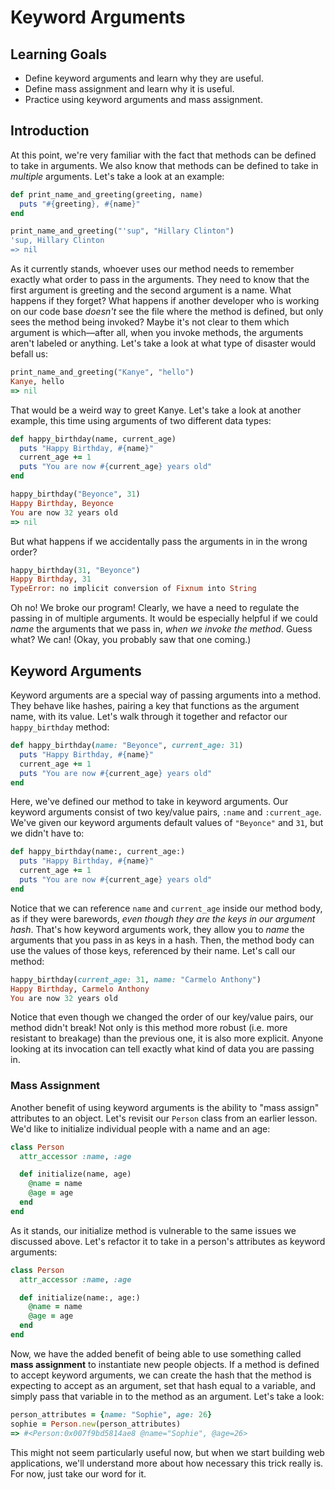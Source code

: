 # Keyword Arguments

## Learning Goals

- Define keyword arguments and learn why they are useful.
- Define mass assignment and learn why it is useful.
- Practice using keyword arguments and mass assignment.

## Introduction

At this point, we're very familiar with the fact that methods can be defined to
take in arguments. We also know that methods can be defined to take in
*multiple* arguments. Let's take a look at an example:

```ruby
def print_name_and_greeting(greeting, name)
  puts "#{greeting}, #{name}"
end

print_name_and_greeting("'sup", "Hillary Clinton")
'sup, Hillary Clinton
=> nil
```

As it currently stands, whoever uses our method needs to remember exactly what
order to pass in the arguments. They need to know that the first argument is
greeting and the second argument is a name. What happens if they forget? What
happens if another developer who is working on our code base *doesn't* see the
file where the method is defined, but only sees the method being invoked? Maybe
it's not clear to them which argument is which––after all, when you invoke
methods, the arguments aren't labeled or anything. Let's take a look at what
type of disaster would befall us:

```ruby
print_name_and_greeting("Kanye", "hello")
Kanye, hello
=> nil
```

That would be a weird way to greet Kanye. Let's take a look at another example,
this time using arguments of two different data types:

```ruby
def happy_birthday(name, current_age)
  puts "Happy Birthday, #{name}"
  current_age += 1
  puts "You are now #{current_age} years old"
end

happy_birthday("Beyonce", 31)
Happy Birthday, Beyonce
You are now 32 years old
=> nil
```

But what happens if we accidentally pass the arguments in in the wrong order?

```ruby
happy_birthday(31, "Beyonce")
Happy Birthday, 31
TypeError: no implicit conversion of Fixnum into String
```

Oh no! We broke our program! Clearly, we have a need to regulate the passing in
of multiple arguments. It would be especially helpful if we could *name* the
arguments that we pass in, *when we invoke the method*. Guess what? We can!
(Okay, you probably saw that one coming.)

## Keyword Arguments

Keyword arguments are a special way of passing arguments into a method. They
behave like hashes, pairing a key that functions as the argument name, with its
value. Let's walk through it together and refactor our `happy_birthday` method:

```ruby
def happy_birthday(name: "Beyonce", current_age: 31)
  puts "Happy Birthday, #{name}"
  current_age += 1
  puts "You are now #{current_age} years old"
end
```

Here, we've defined our method to take in keyword arguments. Our keyword
arguments consist of two key/value pairs, `:name` and `:current_age`. We've
given our keyword arguments default values of `"Beyonce"` and `31`, but we
didn't have to:

```ruby
def happy_birthday(name:, current_age:)
  puts "Happy Birthday, #{name}"
  current_age += 1
  puts "You are now #{current_age} years old"
end
```

Notice that we can reference `name` and `current_age` inside our method body, as
if they were barewords, *even though they are the keys in our argument hash*.
That's how keyword arguments work, they allow you to *name* the arguments that
you pass in as keys in a hash. Then, the method body can use the values of those
keys, referenced by their name. Let's call our method:

```ruby
happy_birthday(current_age: 31, name: "Carmelo Anthony")
Happy Birthday, Carmelo Anthony
You are now 32 years old
```

Notice that even though we changed the order of our key/value pairs, our method
didn't break! Not only is this method more robust (i.e. more resistant to
breakage) than the previous one, it is also more explicit. Anyone looking at its
invocation can tell exactly what kind of data you are passing in.

### Mass Assignment

Another benefit of using keyword arguments is the ability to "mass assign"
attributes to an object. Let's revisit our `Person` class from an earlier
lesson. We'd like to initialize individual people with a name and an age:

```ruby
class Person
  attr_accessor :name, :age

  def initialize(name, age)
    @name = name
    @age = age
  end
end
```

As it stands, our initialize method is vulnerable to the same issues we
discussed above. Let's refactor it to take in a person's attributes as keyword
arguments:

```ruby
class Person
  attr_accessor :name, :age

  def initialize(name:, age:)
    @name = name
    @age = age
  end
end
```

Now, we have the added benefit of being able to use something called **mass
assignment** to instantiate new people objects. If a method is defined to accept
keyword arguments, we can create the hash that the method is expecting to accept
as an argument, set that hash equal to a variable, and simply pass that variable
in to the method as an argument. Let's take a look:

```ruby
person_attributes = {name: "Sophie", age: 26}
sophie = Person.new(person_attributes)
=> #<Person:0x007f9bd5814ae8 @name="Sophie", @age=26>
```

This might not seem particularly useful now, but when we start building web
applications, we'll understand more about how necessary this trick really is.
For now, just take our word for it.
